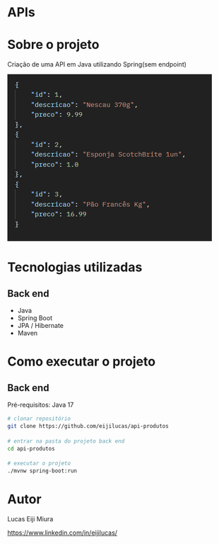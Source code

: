 # APIs

# Sobre o projeto
Criação de uma API em Java utilizando Spring(sem endpoint)

![produtos](https://github.com/eijilucas/assets/blob/main/produtos.png)
# Tecnologias utilizadas

## Back end
- Java
- Spring Boot
- JPA / Hibernate
- Maven

# Como executar o projeto

## Back end
Pré-requisitos: Java 17

```bash
# clonar repositório
git clone https://github.com/eijilucas/api-produtos

# entrar na pasta do projeto back end
cd api-produtos

# executar o projeto
./mvnw spring-boot:run
```

# Autor

Lucas Eiji Miura

https://www.linkedin.com/in/eijilucas/
